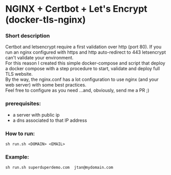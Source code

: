 # NGINX + Certbot + Let's Encrypt (docker-tls-nginx)



### Short description
Certbot and letsencrypt require a first validation over http (port 80). If you run an nginx configured with https and http auto-redirect to 443 letsencrypt can't validate your environment.
<br>For this reason I created this simple docker-compose and script that deploy a docker compose with a step procedure to start, validate and deploy full TLS website.
<br>By the way, the nginx.conf has a lot configuration to use nginx (and your web server) with some best practices.
<br>Feel free to configure as you need ...and, obviously, send me a PR  ;) <br>



### prerequisites: 
 - a server with public ip
 - a dns associated to that IP address


### How to run:
    sh run.sh <DOMAIN> <EMAIL>

### Example: 
    sh run.sh superduperdemo.com  jtan@mydomain.com


